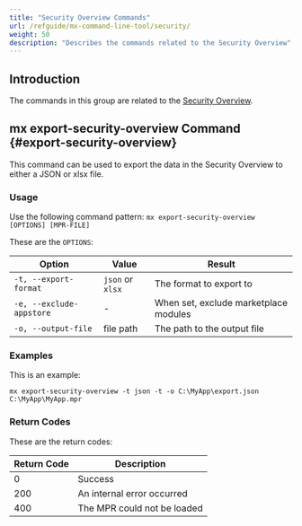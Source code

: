 ```yaml
---
title: "Security Overview Commands"
url: /refguide/mx-command-line-tool/security/
weight: 50
description: "Describes the commands related to the Security Overview"
---
```


## Introduction

The commands in this group are related to the [Security Overview](/refguide/security-overview/).

## mx export-security-overview Command {#export-security-overview}

This command can be used to export the data in the Security Overview to either a JSON or xlsx file.

### Usage

Use the following command pattern: `mx export-security-overview [OPTIONS] [MPR-FILE]`

These are the `OPTIONS`:

| Option                    | Value             | Result 
|---------------------------|-------------------|----------
| `-t, --export-format`     | `json` or `xlsx`  | The format to export to
| `-e, --exclude-appstore`  | *-*               | When set, exclude marketplace modules
| `-o, --output-file`       | file path         | The path to the output file

### Examples

This is an example:

`mx export-security-overview -t json -t -o C:\MyApp\export.json C:\MyApp\MyApp.mpr`

### Return Codes

These are the return codes:

| Return Code   | Description                   |
| --------------| ----------------------------- |
| 0             | Success                       |
| 200           | An internal error occurred    |
| 400           | The MPR could not be loaded   |